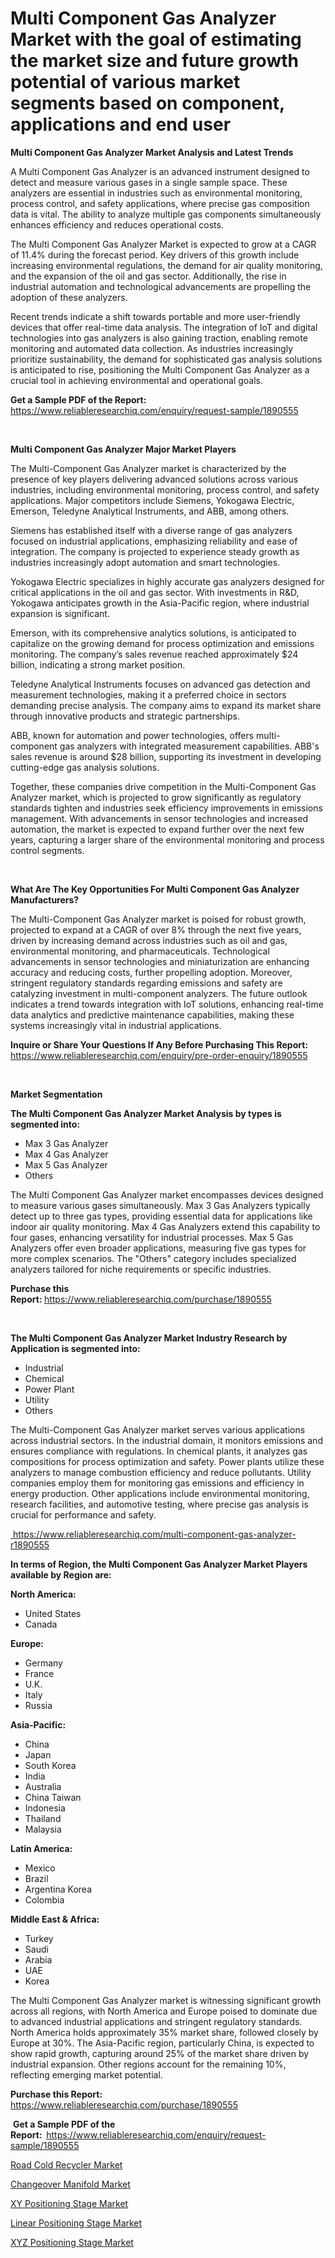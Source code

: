 <p><h1>Multi Component Gas Analyzer Market with the goal of estimating the market size and future growth potential of various market segments based on component, applications and end user</h1></p><p><strong>Multi Component Gas Analyzer Market Analysis and Latest Trends</strong></p>
<p><p>A Multi Component Gas Analyzer is an advanced instrument designed to detect and measure various gases in a single sample space. These analyzers are essential in industries such as environmental monitoring, process control, and safety applications, where precise gas composition data is vital. The ability to analyze multiple gas components simultaneously enhances efficiency and reduces operational costs.</p><p>The Multi Component Gas Analyzer Market is expected to grow at a CAGR of 11.4% during the forecast period. Key drivers of this growth include increasing environmental regulations, the demand for air quality monitoring, and the expansion of the oil and gas sector. Additionally, the rise in industrial automation and technological advancements are propelling the adoption of these analyzers.</p><p>Recent trends indicate a shift towards portable and more user-friendly devices that offer real-time data analysis. The integration of IoT and digital technologies into gas analyzers is also gaining traction, enabling remote monitoring and automated data collection. As industries increasingly prioritize sustainability, the demand for sophisticated gas analysis solutions is anticipated to rise, positioning the Multi Component Gas Analyzer as a crucial tool in achieving environmental and operational goals.</p></p>
<p><strong>Get a Sample PDF of the Report:&nbsp;</strong> <a href="https://www.reliableresearchiq.com/enquiry/request-sample/1890555?utm_campaign=1141&utm_medium=2&utm_source=Github&utm_content=ia&utm_term=23022025&utm_id=multi-component-gas-analyzer">https://www.reliableresearchiq.com/enquiry/request-sample/1890555</a></p>
<p>&nbsp;</p>
<p><strong>Multi Component Gas Analyzer Major Market Players</strong></p>
<p><p>The Multi-Component Gas Analyzer market is characterized by the presence of key players delivering advanced solutions across various industries, including environmental monitoring, process control, and safety applications. Major competitors include Siemens, Yokogawa Electric, Emerson, Teledyne Analytical Instruments, and ABB, among others.</p><p>Siemens has established itself with a diverse range of gas analyzers focused on industrial applications, emphasizing reliability and ease of integration. The company is projected to experience steady growth as industries increasingly adopt automation and smart technologies.</p><p>Yokogawa Electric specializes in highly accurate gas analyzers designed for critical applications in the oil and gas sector. With investments in R&D, Yokogawa anticipates growth in the Asia-Pacific region, where industrial expansion is significant.</p><p>Emerson, with its comprehensive analytics solutions, is anticipated to capitalize on the growing demand for process optimization and emissions monitoring. The company’s sales revenue reached approximately $24 billion, indicating a strong market position.</p><p>Teledyne Analytical Instruments focuses on advanced gas detection and measurement technologies, making it a preferred choice in sectors demanding precise analysis. The company aims to expand its market share through innovative products and strategic partnerships.</p><p>ABB, known for automation and power technologies, offers multi-component gas analyzers with integrated measurement capabilities. ABB's sales revenue is around $28 billion, supporting its investment in developing cutting-edge gas analysis solutions.</p><p>Together, these companies drive competition in the Multi-Component Gas Analyzer market, which is projected to grow significantly as regulatory standards tighten and industries seek efficiency improvements in emissions management. With advancements in sensor technologies and increased automation, the market is expected to expand further over the next few years, capturing a larger share of the environmental monitoring and process control segments.</p></p>
<p>&nbsp;</p>
<p><strong>What Are The Key Opportunities For Multi Component Gas Analyzer Manufacturers?</strong></p>
<p><p>The Multi-Component Gas Analyzer market is poised for robust growth, projected to expand at a CAGR of over 8% through the next five years, driven by increasing demand across industries such as oil and gas, environmental monitoring, and pharmaceuticals. Technological advancements in sensor technologies and miniaturization are enhancing accuracy and reducing costs, further propelling adoption. Moreover, stringent regulatory standards regarding emissions and safety are catalyzing investment in multi-component analyzers. The future outlook indicates a trend towards integration with IoT solutions, enhancing real-time data analytics and predictive maintenance capabilities, making these systems increasingly vital in industrial applications.</p></p>
<p><strong>Inquire or Share Your Questions If Any Before Purchasing This Report:</strong> <a href="https://www.reliableresearchiq.com/enquiry/pre-order-enquiry/1890555?utm_campaign=1141&utm_medium=2&utm_source=Github&utm_content=ia&utm_term=23022025&utm_id=multi-component-gas-analyzer">https://www.reliableresearchiq.com/enquiry/pre-order-enquiry/1890555</a></p>
<p>&nbsp;</p>
<p><strong>Market Segmentation</strong></p>
<p><strong>The Multi Component Gas Analyzer Market Analysis by types is segmented into:</strong></p>
<p><ul><li>Max 3 Gas Analyzer</li><li>Max 4 Gas Analyzer</li><li>Max 5 Gas Analyzer</li><li>Others</li></ul></p>
<p><p>The Multi Component Gas Analyzer market encompasses devices designed to measure various gases simultaneously. Max 3 Gas Analyzers typically detect up to three gas types, providing essential data for applications like indoor air quality monitoring. Max 4 Gas Analyzers extend this capability to four gases, enhancing versatility for industrial processes. Max 5 Gas Analyzers offer even broader applications, measuring five gas types for more complex scenarios. The "Others" category includes specialized analyzers tailored for niche requirements or specific industries.</p></p>
<p><strong>Purchase this Report:&nbsp;</strong><a href="https://www.reliableresearchiq.com/purchase/1890555?utm_campaign=1141&utm_medium=2&utm_source=Github&utm_content=ia&utm_term=23022025&utm_id=multi-component-gas-analyzer">https://www.reliableresearchiq.com/purchase/1890555</a></p>
<p>&nbsp;</p>
<p><strong>The Multi Component Gas Analyzer Market Industry Research by Application is segmented into:</strong></p>
<p><ul><li>Industrial</li><li>Chemical</li><li>Power Plant</li><li>Utility</li><li>Others</li></ul></p>
<p><p>The Multi-Component Gas Analyzer market serves various applications across industrial sectors. In the industrial domain, it monitors emissions and ensures compliance with regulations. In chemical plants, it analyzes gas compositions for process optimization and safety. Power plants utilize these analyzers to manage combustion efficiency and reduce pollutants. Utility companies employ them for monitoring gas emissions and efficiency in energy production. Other applications include environmental monitoring, research facilities, and automotive testing, where precise gas analysis is crucial for performance and safety.</p></p>
<p><a href="https://www.reliableresearchiq.com/multi-component-gas-analyzer-r1890555?utm_campaign=1141&utm_medium=2&utm_source=Github&utm_content=ia&utm_term=23022025&utm_id=multi-component-gas-analyzer">&nbsp;https://www.reliableresearchiq.com/multi-component-gas-analyzer-r1890555</a></p>
<p><strong>In terms of Region, the Multi Component Gas Analyzer Market Players available by Region are:</strong></p>
<p>
    <p> <strong> North America: </strong>
        <ul>
            <li>United States</li>
            <li>Canada</li>
        </ul>
        </p> 
    <p> <strong> Europe: </strong>
        <ul>
            <li>Germany</li>
            <li>France</li>
            <li>U.K.</li>
            <li>Italy</li>
            <li>Russia</li>
        </ul>
        </p> 
    <p> <strong> Asia-Pacific: </strong>
        <ul>
            <li>China</li>
            <li>Japan</li>
            <li>South Korea</li>
            <li>India</li>
            <li>Australia</li>
            <li>China Taiwan</li>
            <li>Indonesia</li>
            <li>Thailand</li>
            <li>Malaysia</li>
        </ul>
        </p> 
    <p> <strong> Latin America: </strong>
        <ul>
            <li>Mexico</li>
            <li>Brazil</li>
            <li>Argentina Korea</li>
            <li>Colombia</li>
        </ul>
        </p> 
    <p> <strong> Middle East & Africa: </strong>
        <ul>
            <li>Turkey</li>
            <li>Saudi</li>
            <li>Arabia</li>
            <li>UAE</li>
            <li>Korea</li>
        </ul>
    </p>
    </p>
<p><p>The Multi Component Gas Analyzer market is witnessing significant growth across all regions, with North America and Europe poised to dominate due to advanced industrial applications and stringent regulatory standards. North America holds approximately 35% market share, followed closely by Europe at 30%. The Asia-Pacific region, particularly China, is expected to show rapid growth, capturing around 25% of the market share driven by industrial expansion. Other regions account for the remaining 10%, reflecting emerging market potential.</p></p>
<p><strong>Purchase this Report: </strong><a href="https://www.reliableresearchiq.com/purchase/1890555?utm_campaign=1141&utm_medium=2&utm_source=Github&utm_content=ia&utm_term=23022025&utm_id=multi-component-gas-analyzer">https://www.reliableresearchiq.com/purchase/1890555</a></p>
<p>&nbsp;<strong>Get a Sample PDF of the Report:&nbsp;&nbsp;</strong><a href="https://www.reliableresearchiq.com/enquiry/request-sample/1890555?utm_campaign=1141&utm_medium=2&utm_source=Github&utm_content=ia&utm_term=23022025&utm_id=multi-component-gas-analyzer">https://www.reliableresearchiq.com/enquiry/request-sample/1890555</a></p>
<p><strong></strong></p>
<p><p><a href="https://github.com/kirstejuvet/Market-Research-Report-List-1/blob/main/road-cold-recycler-market.md?utm_campaign=1141&utm_medium=2&utm_source=Github&utm_content=ia&utm_term=23022025&utm_id=multi-component-gas-analyzer">Road Cold Recycler Market</a></p><p><a href="https://github.com/looseurbenra/Market-Research-Report-List-1/blob/main/changeover-manifold-market.md?utm_campaign=1141&utm_medium=2&utm_source=Github&utm_content=ia&utm_term=23022025&utm_id=multi-component-gas-analyzer">Changeover Manifold Market</a></p><p><a href="https://github.com/dawudhort/Market-Research-Report-List-1/blob/main/xy-positioning-stage-market.md?utm_campaign=1141&utm_medium=2&utm_source=Github&utm_content=ia&utm_term=23022025&utm_id=multi-component-gas-analyzer">XY Positioning Stage Market</a></p><p><a href="https://github.com/tommybrionhg/Market-Research-Report-List-1/blob/main/linear-positioning-stage-market.md?utm_campaign=1141&utm_medium=2&utm_source=Github&utm_content=ia&utm_term=23022025&utm_id=multi-component-gas-analyzer">Linear Positioning Stage Market</a></p><p><a href="https://github.com/jhoonatsev/Market-Research-Report-List-1/blob/main/xyz-positioning-stage-market.md?utm_campaign=1141&utm_medium=2&utm_source=Github&utm_content=ia&utm_term=23022025&utm_id=multi-component-gas-analyzer">XYZ Positioning Stage Market</a></p></p>